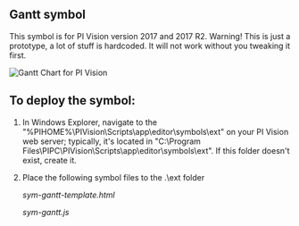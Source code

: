 ## Gantt symbol  


This symbol is for PI Vision version 2017 and 2017 R2.
Warning! This is just a prototype, a lot of stuff is hardcoded. It will not work without you tweaking it first.


<img src="https://github.com/AnnaPerry/PI-Coresight-Custom-Symbols/blob/master/Community%20Samples/OSIsoft/gantt/gantt.jpg" 
alt="Gantt Chart for PI Vision" />

## To deploy the symbol: 

1. In Windows Explorer, navigate to the "%PIHOME%\PIVision\Scripts\app\editor\symbols\ext" on your PI Vision web server; typically, it's located in "C:\Program Files\PIPC\PIVision\Scripts\app\editor\symbols\ext".
If this folder doesn't exist, create it.

2. Place the following symbol files to the .\ext folder

	*sym-gantt-template.html*
	
	*sym-gantt.js*
